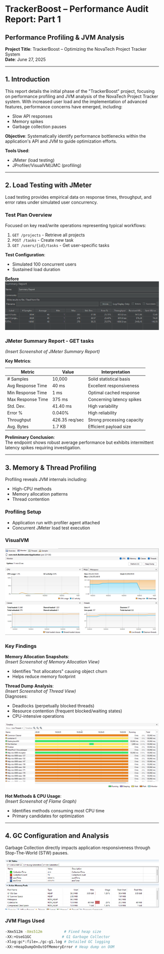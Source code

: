 # TrackerBoost – Performance Audit Report: Part 1
## Performance Profiling & JVM Analysis

**Project Title**: TrackerBoost – Optimizing the NovaTech Project Tracker System  
**Date**: June 27, 2025

---

## 1. Introduction
This report details the initial phase of the "TrackerBoost" project, focusing on performance profiling and JVM analysis of the NovaTech Project Tracker system. With increased user load and the implementation of advanced features, performance concerns have emerged, including:
- Slow API responses
- Memory spikes
- Garbage collection pauses

**Objective**: Systematically identify performance bottlenecks within the application's API and JVM to guide optimization efforts.

**Tools Used**:
- JMeter (load testing)
- JProfiler/VisualVM/JMC (profiling)

---

## 2. Load Testing with JMeter
Load testing provides empirical data on response times, throughput, and error rates under simulated user concurrency.

### Test Plan Overview
Focused on key read/write operations representing typical workflows:
1. `GET /projects` - Retrieve all projects
2. `POST /tasks` - Create new task
3. `GET /users/{id}/tasks` - Get user-specific tasks

**Test Configuration**:
- Simulated 100 concurrent users
- Sustained load duration

**Before**
![Before](before.png)
### JMeter Summary Report - GET tasks
*(Insert Screenshot of JMeter Summary Report)*

**Key Metrics**:

| Metric               | Value          | Interpretation |
|----------------------|----------------|----------------|
| # Samples           | 10,000         | Solid statistical basis |
| Avg Response Time   | 40 ms          | Excellent responsiveness |
| Min Response Time   | 1 ms           | Optimal cached response |
| Max Response Time   | 375 ms         | Concerning latency spikes |
| Std. Dev.          | 41.40 ms       | High variability |
| Error %            | 0.040%         | High reliability |
| Throughput         | 426.35 req/sec | Strong processing capacity |
| Avg. Bytes         | 1.7 KB         | Efficient payload size |

**Preliminary Conclusion**:  
The endpoint shows robust average performance but exhibits intermittent latency spikes requiring investigation.

---

## 3. Memory & Thread Profiling
Profiling reveals JVM internals including:
- High-CPU methods
- Memory allocation patterns
- Thread contention

### Profiling Setup
- Application run with profiler agent attached
- Concurrent JMeter load test execution

### VisualVM 
![VisualVM Overview](visualvm.png)

### Key Findings
**Memory Allocation Snapshots**:  
*(Insert Screenshot of Memory Allocation View)*
- Identifies "hot allocators" causing object churn
- Helps reduce memory footprint

**Thread Dump Analysis**:  
*(Insert Screenshot of Thread View)*  
Diagnoses:
- Deadlocks (perpetually blocked threads)
- Resource contention (frequent blocked/waiting states)
- CPU-intensive operations

![Thread Dump Example](threaddump.png)

**Hot Methods & CPU Usage**:  
*(Insert Screenshot of Flame Graph)*
- Identifies methods consuming most CPU time
- Primary candidates for optimization

---

## 4. GC Configuration and Analysis
Garbage Collection directly impacts application responsiveness through Stop-The-World (STW) pauses.

![GC Log Analysis](GC.png)

### JVM Flags Used
```bash
-Xmx512m -Xms512m          # Fixed heap size
-XX:+UseG1GC              # G1 Garbage Collector
-Xlog:gc*:file=./gc-g1.log # Detailed GC logging
-XX:+HeapDumpOnOutOfMemoryError # Heap dump on OOM